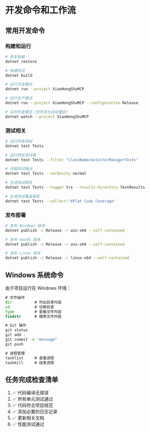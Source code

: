 # 开发命令和工作流

## 常用开发命令

### 构建和运行
```bash
# 恢复依赖
dotnet restore

# 构建项目
dotnet build

# 运行开发模式
dotnet run --project XiaoHongShuMCP

# 运行生产模式
dotnet run --project XiaoHongShuMCP --configuration Release

# 实时开发模式（文件变化自动重启）
dotnet watch --project XiaoHongShuMCP
```

### 测试相关
```bash
# 运行所有测试
dotnet test Tests

# 运行特定测试类
dotnet test Tests --filter "ClassName=SelectorManagerTests"

# 详细测试输出
dotnet test Tests --verbosity normal

# 生成测试报告
dotnet test Tests --logger trx --results-directory TestResults

# 生成测试覆盖报告
dotnet test Tests --collect:"XPlat Code Coverage"
```

### 发布部署
```bash
# 发布 Windows 版本
dotnet publish -c Release -r win-x64 --self-contained

# 发布 macOS 版本
dotnet publish -c Release -r osx-x64 --self-contained

# 发布 Linux 版本
dotnet publish -c Release -r linux-x64 --self-contained
```

## Windows 系统命令
由于项目运行在 Windows 环境：
```cmd
# 文件操作
dir          # 列出目录内容
cd           # 切换目录
type         # 查看文件内容
findstr      # 搜索文件内容

# Git 操作
git status
git add .
git commit -m "message"
git push

# 进程管理
tasklist     # 查看进程
taskkill     # 结束进程
```

## 任务完成检查清单
1. ✅ 代码编译无错误
2. ✅ 所有单元测试通过
3. ✅ 代码符合项目规范
4. ✅ 添加必要的日志记录
5. ✅ 更新相关文档
6. ✅ 性能测试通过